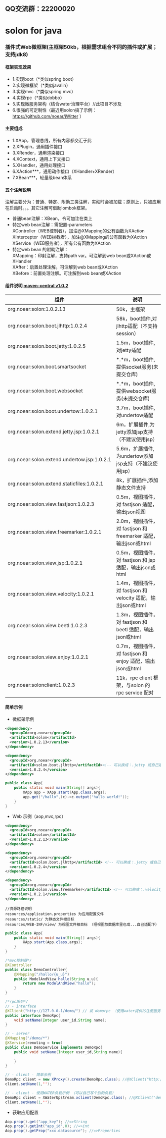 
## QQ交流群：22200020

# solon for java

### 插件式Web微框架(主框架50kb，根据需求组合不同的插件或扩展；支持jdk8)

#### 框架实现效果
* 1.实现boot（*类似spring boot）
* 2.实现微框架（*类似javalin）
* 3.实现mvc（*类似spring mvc）
* 4.实现rpc（*类似dobbo）
* 5.实现微服务架构（结合water治理平台）//此项目不涉及
* 6.很强的可定制性（最近用solon搞了示例：https://github.com/noear/jWitter ）
#### 主要组成
* 1.XApp，管理总线，所有内容都交汇于此
* 2.XPlugin，通用插件接口
* 3.XRender，通用渲染接口
* 4.XContext，通用上下文接口
* 5.XHandler，通用处理接口
* 6.XAction***，通用动作接口（XHandler+XRender）
* 7.XBean***，轻量级bean体系
#### 五个注解说明
注解主要分为：普通、特定、附助三类注解，实动时会被加载；原则上，只被应用在启动时。。。其它注解可借助lombok框架。
* 普通bean注解：XBean，令可加注在类上
* 特定web bean注解：需配置-parameters<br/>
XController（WEB控制者），加注@XMapping的公有函数为XAction<br/>
XInterceptor（WEB拦截者），加注@XMapping的公有函数为XAction<br/> 
XService（WEB服务者），所有公有函数为XAction<br/>
* 特定web bean 的附助注解：<br/>
XMapping：印射注解，支持path var。可注解到web bean或XAction或XHandler<br/>
XAfter：后置处理注解。可注解到web bean或XAction<br/>
XBefore：前置处理注解。可注解到web bean或XAction<br/>

#### 组件说明 <a href="https://search.maven.org/search?q=solon" target='_blank'>maven-central v1.0.2</a>
| 组件 | 说明 |
| --- | --- |
| org.noear:solon:1.0.2.13 | 50k，主框架 |
| org.noear:solon.boot.jlhttp:1.0.2.4 | 58k，boot插件,对jlhttp适配（不支持session） |
| org.noear:solon.boot.jetty:1.0.2.5 | 1.5m，boot插件,对jetty适配 |
| org.noear:solon.boot.smartsocket | *.*m，boot插件,提供socket服务(未提交仓库) |
| org.noear:solon.boot.websocket | *.*m，boot插件,提供websocket服务(未提交仓库) |
| org.noear:solon.boot.undertow:1.0.2.1 | 3.7m，boot插件,对undertow适配 |
| org.noear:solon.extend.jetty.jsp:1.0.2.1 | 6m，扩展插件,为jetty添加jsp支持（不建议使用jsp） |
| org.noear:solon.extend.undertow.jsp:1.0.2.1 | 5.6m，扩展插件,为undertow添加jsp支持（不建议使用jsp） |
| org.noear:solon.extend.staticfiles:1.0.2.1 | 8k，扩展插件,添加静态文件支持 |
| org.noear:solon.view.fastjson:1.0.2.3 | 0.5m，视图插件，对 fastjson 适配，输出json视图 |
| org.noear:solon.view.freemarker:1.0.2.1 | 2.0m，视图插件，对 fastjson 和 freemarker 适配，输出json或html |
| org.noear:solon.view.jsp:1.0.2.1 | 0.5m，视图插件，对 fastjson 和 jsp 适配，输出json或html |
| org.noear:solon.view.velocity:1.0.2.1 | 1.4m，视图插件，对 fastjson 和 velocity 适配，输出json或html |
| org.noear:solon.view.beetl:1.0.2.3 | 1.3m，视图插件，对 fastjson 和 beetl 适配，输出json或html |
| org.noear:solon.view.enjoy:1.0.2.1 | 0.7m，视图插件，对 fastjson 和 enjoy 适配，输出json或html |
| org.noear:solonclient:1.0.2.3 | 11k，rpc client 框架，与solon 的 rpc service 配对 |

#### 简单示例
* 微框架示例
```xml
<dependency>
  <groupId>org.noear</groupId>
  <artifactId>solon</artifactId>
  <version>1.0.2.13</version>
</dependency>

<dependency>
  <groupId>org.noear</groupId>
  <artifactId>solon.boot.jlhttp</artifactId><!-- 可以换成：.jetty 或自己定义个插件 -->
  <version>1.0.2.4</version>
</dependency>
```
```java
public class App{
    public static void main(String[] args){
        XApp app = XApp.start(App.class,args);
        app.get("/hallo",(c)->c.output("hallo world!"));
    }
}
```
* Web 示例（aop,mvc,rpc）
```xml
<dependency>
  <groupId>org.noear</groupId>
  <artifactId>solon</artifactId>
  <version>1.0.2.13</version>
</dependency>

<dependency>
  <groupId>org.noear</groupId>
  <artifactId>solon.boot.jlhttp</artifactId> <!-- 可以换成：.jetty 或自己定义个插件 -->
  <version>1.0.2.4</version>
</dependency>

<dependency>
  <groupId>org.noear</groupId>
  <artifactId>solon.view.freemarker</artifactId> <!-- 可以换成：.velocity 或 .jsp 或自己定义个插件 -->
  <version>1.0.2.1</version>
</dependency>
```
```
//资源路径说明
resources/application.properties 为应用配置文件
resources/static/ 为静态文件根目标
resources/WEB-INF/view/ 为视图文件根目标 （把视图放数据库里也成...自己适配下）
```
```java
public class App{
    public static void main(String[] args){
        XApp.start(App.class,args);
    }
}

/*mvc控制器*/
@XController
public class DemoController{
    @XMapping("/hallo/{u_u}")
    public ModelAndView hallo(String u_u){
        return new ModelAndView("hallo");
    }
}

/*rpc服务*/ 
// - interface
@XClient("http://127.0.0.1/demo/") // 或 demorpc （使用water提供的注册服务；当然也可以改成别的...）
public interface DemoRpc{
    void setName(Integer user_id,String name);
}

// - server
@XMapping("/demo/*")
@XService(remoting = true)
public class DemoService implements DemoRpc{
    public void setName(Integer user_id,String name){
        
    }
}

// - client - 简单示例
DemoRpc client = new XProxy().create(DemoRpc.class); //@XClient("http://127.0.0.1/demo/")
client.setName(1,'');

// - client - 使用WATER负载示例 （可以自己写个别的负载）
DemoRpc client = XWaterUpstream.xclient(DemoRpc.class); //@XClient("demorpc")
client.setName(1,'');
```
* 获取应用配置
```java
Aop.prop().get("app_key"); //=>String
Aop.prop().getInt("app_id",0); //=>int
Aop.prop().getProp("xxx.datasource"); //=>Properties
```
